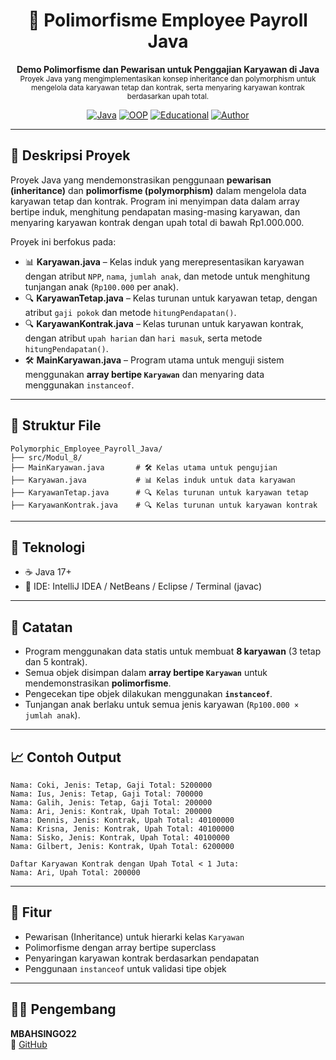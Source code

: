 <h1 align="center">🧾 Polimorfisme Employee Payroll Java</h1>
<p align="center">
  <b>Demo Polimorfisme dan Pewarisan untuk Penggajian Karyawan di Java</b><br>
  <sub>Proyek Java yang mengimplementasikan konsep inheritance dan polymorphism untuk mengelola data karyawan tetap dan kontrak, serta menyaring karyawan kontrak berdasarkan upah total.</sub>
</p>

<div align="center">

[![Java](https://img.shields.io/badge/Java-17-red?logo=oracle)](https://www.oracle.com/java/)
[![OOP](https://img.shields.io/badge/Concept-Inheritance%20%26%20Polymorphism-blue)]()
[![Educational](https://img.shields.io/badge/Type-OOP%20Project-green)]()
[![Author](https://img.shields.io/badge/Author-MBAHSINGO22-brightgreen)](https://github.com/MBAHSINGO22)

</div>

---

## 📖 Deskripsi Proyek

Proyek Java yang mendemonstrasikan penggunaan **pewarisan (inheritance)** dan **polimorfisme (polymorphism)** dalam mengelola data karyawan tetap dan kontrak. Program ini menyimpan data dalam array bertipe induk, menghitung pendapatan masing-masing karyawan, dan menyaring karyawan kontrak dengan upah total di bawah Rp1.000.000.

Proyek ini berfokus pada:
- 📊 **Karyawan.java** – Kelas induk yang merepresentasikan karyawan dengan atribut `NPP`, `nama`, `jumlah anak`, dan metode untuk menghitung tunjangan anak (`Rp100.000` per anak).
- 🔍 **KaryawanTetap.java** – Kelas turunan untuk karyawan tetap, dengan atribut `gaji pokok` dan metode `hitungPendapatan()`.
- 🔍 **KaryawanKontrak.java** – Kelas turunan untuk karyawan kontrak, dengan atribut `upah harian` dan `hari masuk`, serta metode `hitungPendapatan()`.
- 🛠️ **MainKaryawan.java** – Program utama untuk menguji sistem menggunakan **array bertipe `Karyawan`** dan menyaring data menggunakan `instanceof`.

---

## 📂 Struktur File

```
Polymorphic_Employee_Payroll_Java/
├── src/Modul_8/
├── MainKaryawan.java       # 🛠️ Kelas utama untuk pengujian
├── Karyawan.java           # 📊 Kelas induk untuk data karyawan
├── KaryawanTetap.java      # 🔍 Kelas turunan untuk karyawan tetap
├── KaryawanKontrak.java    # 🔍 Kelas turunan untuk karyawan kontrak
```

---

## 🧰 Teknologi

- ☕ Java 17+
- 🧪 IDE: IntelliJ IDEA / NetBeans / Eclipse / Terminal (javac)

---

## 🧪 Catatan

- Program menggunakan data statis untuk membuat **8 karyawan** (3 tetap dan 5 kontrak).
- Semua objek disimpan dalam **array bertipe `Karyawan`** untuk mendemonstrasikan **polimorfisme**.
- Pengecekan tipe objek dilakukan menggunakan **`instanceof`**.
- Tunjangan anak berlaku untuk semua jenis karyawan (`Rp100.000 × jumlah anak`).

---

## 📈 Contoh Output

```
Nama: Coki, Jenis: Tetap, Gaji Total: 5200000
Nama: Ius, Jenis: Tetap, Gaji Total: 700000
Nama: Galih, Jenis: Tetap, Gaji Total: 200000
Nama: Ari, Jenis: Kontrak, Upah Total: 200000
Nama: Dennis, Jenis: Kontrak, Upah Total: 40100000
Nama: Krisna, Jenis: Kontrak, Upah Total: 40100000
Nama: Sisko, Jenis: Kontrak, Upah Total: 40100000
Nama: Gilbert, Jenis: Kontrak, Upah Total: 6200000

Daftar Karyawan Kontrak dengan Upah Total < 1 Juta:
Nama: Ari, Upah Total: 200000
```

---

## 🧠 Fitur

- Pewarisan (Inheritance) untuk hierarki kelas `Karyawan`
- Polimorfisme dengan array bertipe superclass
- Penyaringan karyawan kontrak berdasarkan pendapatan
- Penggunaan `instanceof` untuk validasi tipe objek

---

## 👨‍💻 Pengembang

**MBAHSINGO22**  
🔗 [GitHub](https://github.com/MBAHSINGO22)
